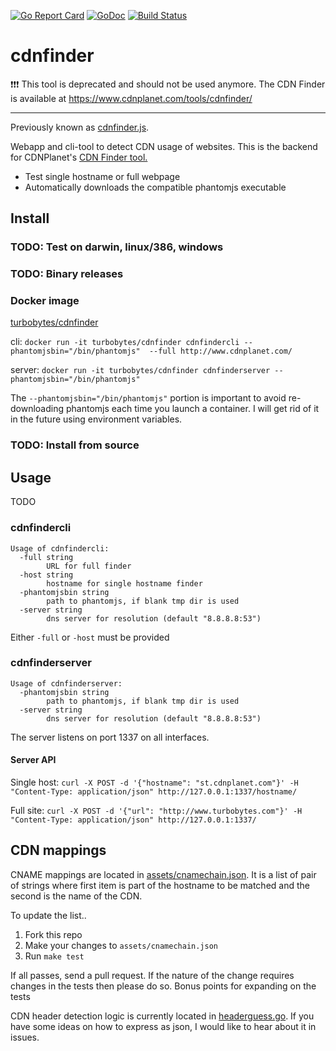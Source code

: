 [![Go Report Card](https://goreportcard.com/badge/github.com/turbobytes/cdnfinder)](https://goreportcard.com/report/github.com/turbobytes/cdnfinder)
[![GoDoc](https://godoc.org/github.com/turbobytes/cdnfinder?status.svg)](https://godoc.org/github.com/turbobytes/cdnfinder)
[![Build Status](https://travis-ci.org/turbobytes/cdnfinder.svg?branch=master)](https://travis-ci.org/turbobytes/cdnfinder)
# cdnfinder

❗❗❗ This tool is deprecated and should not be used anymore. The CDN Finder is available at https://www.cdnplanet.com/tools/cdnfinder/

---
Previously known as [cdnfinder.js](https://github.com/sajal/cdnfinder.js).

Webapp and cli-tool to detect CDN usage of websites. This is the backend for CDNPlanet's [CDN Finder tool.](http://www.cdnplanet.com/tools/cdnfinder/)

- Test single hostname or full webpage
- Automatically downloads the compatible phantomjs executable

## Install


### TODO: Test on darwin, linux/386, windows


### TODO: Binary releases


### Docker image

[turbobytes/cdnfinder](https://hub.docker.com/r/turbobytes/cdnfinder/)

cli: `docker run -it turbobytes/cdnfinder cdnfindercli --phantomjsbin="/bin/phantomjs"  --full http://www.cdnplanet.com/`

server: `docker run -it turbobytes/cdnfinder cdnfinderserver --phantomjsbin="/bin/phantomjs"`

The `--phantomjsbin="/bin/phantomjs"` portion is important to avoid re-downloading phantomjs each time you launch a container. I will get rid of it in the future using environment variables.

### TODO: Install from source

## Usage

TODO

### cdnfindercli

````
Usage of cdnfindercli:
  -full string
    	URL for full finder
  -host string
    	hostname for single hostname finder
  -phantomjsbin string
    	path to phantomjs, if blank tmp dir is used
  -server string
    	dns server for resolution (default "8.8.8.8:53")
````

Either `-full` or `-host` must be provided

### cdnfinderserver

````
Usage of cdnfinderserver:
  -phantomjsbin string
    	path to phantomjs, if blank tmp dir is used
  -server string
    	dns server for resolution (default "8.8.8.8:53")

````

The server listens on port 1337 on all interfaces.

#### Server API

Single host: `curl -X POST -d '{"hostname": "st.cdnplanet.com"}' -H "Content-Type: application/json" http://127.0.0.1:1337/hostname/`

Full site: `curl -X POST -d '{"url": "http://www.turbobytes.com"}' -H "Content-Type: application/json" http://127.0.0.1:1337/`

## CDN mappings

CNAME mappings are located in [assets/cnamechain.json](assets/cnamechain.json). It is a list of pair of strings where first item is part of the hostname to be matched and the second is the name of the CDN.

To update the list..

1. Fork this repo
2. Make your changes to `assets/cnamechain.json`
3. Run `make test`

If all passes, send a pull request. If the nature of the change requires changes in the tests then please do so. Bonus points for expanding on the tests

CDN header detection logic is currently located in [headerguess.go](headerguess.go). If you have some ideas on how to express as json, I would like to hear about it in issues.
